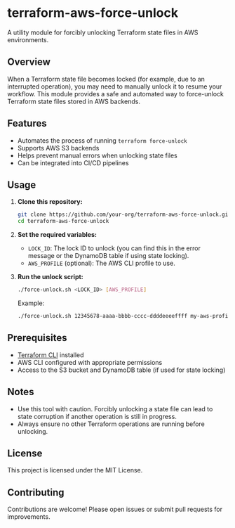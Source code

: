 # terraform-aws-force-unlock

A utility module for forcibly unlocking Terraform state files in AWS environments.

## Overview

When a Terraform state file becomes locked (for example, due to an interrupted operation), you may need to manually unlock it to resume your workflow. This module provides a safe and automated way to force-unlock Terraform state files stored in AWS backends.

## Features

- Automates the process of running `terraform force-unlock`
- Supports AWS S3 backends
- Helps prevent manual errors when unlocking state files
- Can be integrated into CI/CD pipelines

## Usage

1. **Clone this repository:**
    ```sh
    git clone https://github.com/your-org/terraform-aws-force-unlock.git
    cd terraform-aws-force-unlock
    ```

2. **Set the required variables:**
    - `LOCK_ID`: The lock ID to unlock (you can find this in the error message or the DynamoDB table if using state locking).
    - `AWS_PROFILE` (optional): The AWS CLI profile to use.

3. **Run the unlock script:**
    ```sh
    ./force-unlock.sh <LOCK_ID> [AWS_PROFILE]
    ```

    Example:
    ```sh
    ./force-unlock.sh 12345678-aaaa-bbbb-cccc-ddddeeeeffff my-aws-profile
    ```

## Prerequisites

- [Terraform CLI](https://www.terraform.io/downloads.html) installed
- AWS CLI configured with appropriate permissions
- Access to the S3 bucket and DynamoDB table (if used for state locking)

## Notes

- Use this tool with caution. Forcibly unlocking a state file can lead to state corruption if another operation is still in progress.
- Always ensure no other Terraform operations are running before unlocking.

## License

This project is licensed under the MIT License.

## Contributing

Contributions are welcome! Please open issues or submit pull requests for improvements.

